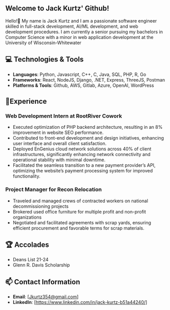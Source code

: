 ## Welcome to Jack Kurtz' Github!
Hello!👋 My name is Jack Kurtz and I am a passionate software engineer skilled in full-stack development, AI/ML development, and web development procedures. I am currently a senior pursuing my bachelors in Computer Science with a minor in web application development at the University of Wisconsin-Whitewater

## 💻 Technologies & Tools
- **Languages**: Python, Javascript, C++, C, Java, SQL, PHP, R, Go 
- **Frameworks**: React, NodeJS, Django, .NET, Express, ThreeJS, Postman
- **Platforms & Tools**: Github, AWS, Gitlab, Azure, OpenAI, WordPress 
  
## 🧠Experience

### Web Development Intern at RootRiver Cowork
 - Executed optimization of PHP backend architecture, resulting in an 8% improvement in website SEO performance.
 - Contributed to front-end development and design initiatives, enhancing user interface and overall client satisfaction.
 - Deployed EnGenius cloud network solutions across 40% of client infrastructures, significantly enhancing network
 connectivity and operational stability with minimal downtime.
 - Facilitated the seamless transition to a new payment provider’s API, optimizing the website’s payment processing system for
 improved functionality.

### Project Manager for Recon Relocation
- Traveled and managed crews of contracted workers on national decommissioning projects
- Brokered used office furniture for multiple profit and non-profit organizations
- Negotiated and facilitated agreements with scrap yards, ensuring efficient procurement and favorable terms for scrap materials.

## 🏆 Accolades
- Deans List 21-24
- Glenn R. Davis Scholarship

## 📫 Contact Information
- **Email**: [Jkurtz354@gmail.com]
- **LinkedIn**: [https://www.linkedin.com/in/jack-kurtz-b51a44240/]
<!--
**Jack1065/Jack1065** is a ✨ _special_ ✨ repository because its `README.md` (this file) appears on your GitHub profile.

Here are some ideas to get you started:

- 🔭 I’m currently working on ...
- 🌱 I’m currently learning ...
- 👯 I’m looking to collaborate on ...
- 🤔 I’m looking for help with ...
- 💬 Ask me about ...
- 📫 How to reach me: ...
- 😄 Pronouns: ...
- ⚡ Fun fact: ...
-->
